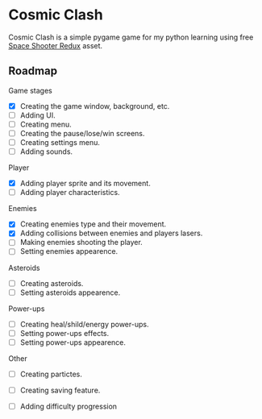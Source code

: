 
# Cosmic Clash

Cosmic Clash is a simple pygame game for my python learning using free [Space Shooter Redux](https://www.kenney.nl/assets/space-shooter-redux) asset. 


## Roadmap
Game stages
- [x]  Creating the game window, background, etc.
- [ ]  Adding UI.
- [ ]  Creating menu.
- [ ]  Creating the pause/lose/win screens.
- [ ]  Creating settings menu.
- [ ]  Adding sounds.

Player
- [x]  Adding player sprite and its movement.
- [ ]  Adding player characteristics.

Enemies
- [x]  Creating enemies type and their movement.
- [x]  Adding collisions between enemies and players lasers.
- [ ]  Making enemies shooting the player.
- [ ]  Setting enemies appearence.

Asteroids
- [ ]  Creating asteroids.
- [ ]  Setting asteroids appearence.

Power-ups
- [ ]  Creating heal/shild/energy power-ups.
- [ ]  Setting power-ups effects.
- [ ]  Setting power-ups appearence.

Other
- [ ]  Creating partictes.
- [ ]  Creating saving feature.
- [ ]  Adding difficulty progression

